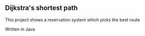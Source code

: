 ## Dijkstra's shortest path

This project shows a reservation system which picks the best route

Written in Java
